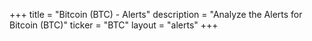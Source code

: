 +++
title = "Bitcoin (BTC) - Alerts"
description = "Analyze the Alerts for Bitcoin (BTC)"
ticker = "BTC"
layout = "alerts"
+++

